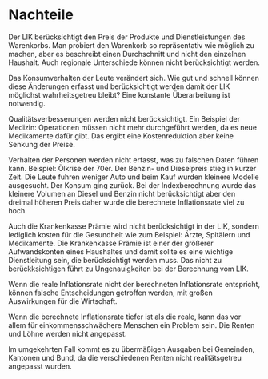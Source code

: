 # Nachteile

Der LIK berücksichtigt den Preis der Produkte und Dienstleistungen des Warenkorbs. Man probiert den Warenkorb so repräsentativ wie möglich zu machen, aber es beschreibt einen Durchschnitt und nicht den einzelnen Haushalt. Auch regionale Unterschiede können nicht berücksichtigt werden.

Das Konsumverhalten der Leute verändert sich. Wie gut und schnell können diese Änderungen erfasst und berücksichtigt werden damit der LIK möglichst wahrheitsgetreu bleibt? Eine konstante Überarbeitung ist notwendig.

Qualitätsverbesserungen werden nicht berücksichtigt. Ein Beispiel der Medizin: Operationen müssen nicht mehr durchgeführt werden, da es neue Medikamente dafür gibt. Das ergibt eine Kostenreduktion aber keine Senkung der Preise. 

Verhalten der Personen werden nicht erfasst, was zu falschen Daten führen kann. Beispiel: Ölkrise der 70er. Der Benzin- und Dieselpreis stieg in kurzer Zeit. Die Leute fuhren weniger Auto und beim Kauf wurden kleinere Modelle ausgesucht. Der Konsum ging zurück. Bei der Indexberechnung wurde das kleinere Volumen an Diesel und Benzin nicht berücksichtigt aber den dreimal höheren Preis daher wurde die berechnete Inflationsrate viel zu hoch.

Auch die Krankenkasse Prämie wird nicht berücksichtigt in der LIK, sondern lediglich kosten für die Gesundheit wie zum Beispiel: Ärzte, Spitälern und Medikamente. Die Krankenkasse Prämie ist einer der größerer Aufwandskonten eines Haushaltes und damit sollte es eine wichtige Dienstleitung sein, die berücksichtigt werden muss. Das nicht zu berückksichtigen führt zu Ungenauigkeiten bei der Berechnung vom LIK.

Wenn die reale Inflationsrate nicht der berechneten Inflationsrate entspricht, können falsche Entscheidungen getroffen werden, mit großen Auswirkungen für die Wirtschaft.

Wenn die berechnete Inflationsrate tiefer ist als die reale, kann das vor allem für einkommensschwächere Menschen ein Problem sein. Die Renten und Löhne werden nicht angepasst.

Im umgekehrten Fall kommt es zu übermäßigen Ausgaben bei Gemeinden, Kantonen und Bund, da die verschiedenen Renten nicht realitätsgetreu angepasst wurden.
